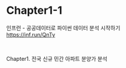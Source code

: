 # Chapter1-1
인프런 - 공공데이터로 파이썬 데이터 분석 시작하기  
https://inf.run/QnTy  

</br>

Chapter1. 전국 신규 민간 아파트 분양가 분석
